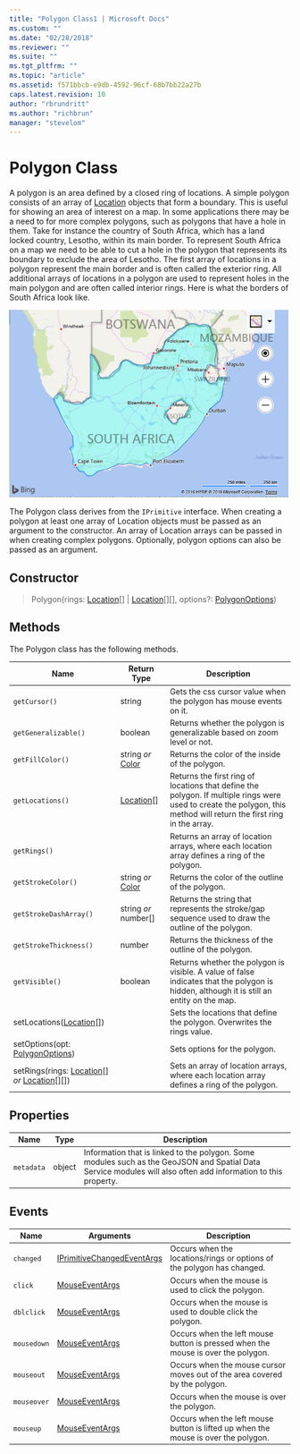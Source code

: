 ```yaml
---
title: "Polygon Class1 | Microsoft Docs"
ms.custom: ""
ms.date: "02/28/2018"
ms.reviewer: ""
ms.suite: ""
ms.tgt_pltfrm: ""
ms.topic: "article"
ms.assetid: f571bbcb-e9db-4592-96cf-68b7bb22a27b
caps.latest.revision: 10
author: "rbrundritt"
ms.author: "richbrun"
manager: "stevelom"
---
```

# Polygon Class
A polygon is an area defined by a closed ring of locations. A simple polygon consists of an array of [Location](Location%20Class.md) objects that form a boundary. This is useful for showing an area of interest on a map. In some applications there may be a need to for more complex polygons, such as polygons that have a hole in them. Take for instance the country of South Africa, which has a land locked country, Lesotho, within its main border. To represent South Africa on a map we need to be able to cut a hole in the polygon that represents its boundary to exclude the area of Lesotho. The first array of locations in a polygon represent the main border and is often called the exterior ring. All additional arrays of locations in a polygon are used to represent holes in the main polygon and are often called interior rings. Here is what the borders of South Africa look like.

![BMV8_SouthAfricaBorders](../v8-web-control/media/bmv8-southafricaborders.png)
 
The Polygon class derives from the `IPrimitive` interface. When creating a polygon at least one array of Location objects must be passed as an argument to the constructor. An array of Location arrays can be passed in when creating complex polygons. Optionally, polygon options can also be passed as an argument.

## Constructor

> Polygon(rings: [Location](Location%20Class.md)[] | [Location](Location%20Class.md)[][], options?: [PolygonOptions](PolygonOptions%20Object.md))

## Methods

The Polygon class has the following methods.

Name                                                | Return Type           | Description
--------------------------------------------------- | --------------------- | -------------------------------------------------------
`getCursor()`	| string | Gets the css cursor value when the polygon has mouse events on it.
`getGeneralizable()` | boolean | Returns whether the polygon is generalizable based on zoom level or not.
`getFillColor()`                                    | string _or_ [Color](Color%20Class.md)     | Returns the color of the inside of the polygon.
`getLocations()`                                    | [Location](Location%20Class.md)[]            | Returns the first ring of locations that define the polygon. If multiple rings were used to create the polygon, this method will return the first ring in the array.
`getRings()`                                        |                       | Returns an array of location arrays, where each location array defines a ring of the polygon.
`getStrokeColor()`                                  | string _or_ [Color](Color%20Class.md)     | Returns the color of the outline of the polygon.
`getStrokeDashArray()`                              | string _or_ number[]  | Returns the string that represents the stroke/gap sequence used to draw the outline of the polygon.
`getStrokeThickness()`                              | number                | Returns the thickness of the outline of the polygon.
`getVisible()`                                      | boolean               | Returns whether the polygon is visible. A value of false indicates that the polygon is hidden, although it is still an entity on the map.
setLocations([Location](Location%20Class.md)[])                          |                       | Sets the locations that define the polygon. Overwrites the rings value.
setOptions(opt: [PolygonOptions](PolygonOptions%20Object.md))                  |                       | Sets options for the polygon.
setRings(rings: [Location](Location%20Class.md)[] _or_ [Location](Location%20Class.md)[][])     |                       | Sets an array of location arrays, where each location array defines a ring of the polygon.


## Properties

Name                | Type               | Description
------------------- | ------------------ | ------------------------------------------
`metadata`            | object             | Information that is linked to the polygon. Some modules such as the GeoJSON and Spatial Data Service modules will also often add information to this property.

## Events

| Name      | Arguments      | Description                                                                        |
|-----------|----------------|------------------------------------------------------------------------------------|
| `changed` | [IPrimitiveChangedEventArgs](../v8-web-control/iprimitivechangedeventargs-object.md) | Occurs when the locations/rings or options of the polygon has changed. |
| `click`     | [MouseEventArgs](https://msdn.microsoft.com/library/mt748664.aspx) | Occurs when the mouse is used to click the polygon.                       |
`dblclick` | [MouseEventArgs](https://msdn.microsoft.com/library/mt748664.aspx) | Occurs when the mouse is used to double click the polygon.
| `mousedown` | [MouseEventArgs](https://msdn.microsoft.com/library/mt748664.aspx) | Occurs when the left mouse button is pressed when the mouse is over the polygon.   |
| `mouseout`  | [MouseEventArgs](https://msdn.microsoft.com/library/mt748664.aspx) | Occurs when the mouse cursor moves out of the area covered by the polygon.|
| `mouseover` | [MouseEventArgs](https://msdn.microsoft.com/library/mt748664.aspx) | Occurs when the mouse is over the polygon.                                |
| `mouseup`   | [MouseEventArgs](https://msdn.microsoft.com/library/mt748664.aspx) | Occurs when the left mouse button is lifted up when the mouse is over the polygon. |
